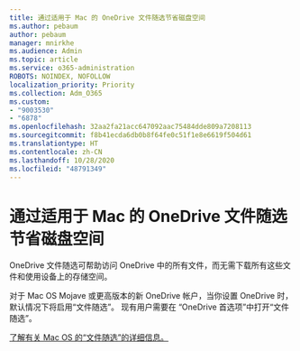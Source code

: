 ```yaml
---
title: 通过适用于 Mac 的 OneDrive 文件随选节省磁盘空间
ms.author: pebaum
author: pebaum
manager: mnirkhe
ms.audience: Admin
ms.topic: article
ms.service: o365-administration
ROBOTS: NOINDEX, NOFOLLOW
localization_priority: Priority
ms.collection: Adm_O365
ms.custom:
- "9003530"
- "6878"
ms.openlocfilehash: 32aa2fa21acc647092aac75484dde809a7208113
ms.sourcegitcommit: f8b41ecda6db0b8f64fe0c51f1e8e6619f504d61
ms.translationtype: HT
ms.contentlocale: zh-CN
ms.lasthandoff: 10/28/2020
ms.locfileid: "48791349"
---
```

# <a name="save-disk-space-with-onedrive-files-on-demand-for-mac"></a>通过适用于 Mac 的 OneDrive 文件随选节省磁盘空间

OneDrive 文件随选可帮助访问 OneDrive 中的所有文件，而无需下载所有这些文件和使用设备上的存储空间。  

对于 Mac OS Mojave 或更高版本的新 OneDrive 帐户，当你设置 OneDrive 时，默认情况下将启用“文件随选”。 现有用户需要在 “OneDrive 首选项”中打开“文件随选”。  

[了解有关 Mac OS 的“文件随选”的详细信息。](https://support.microsoft.com/office/529f6d53-e572-4922-a585-e7a318c135f0)
